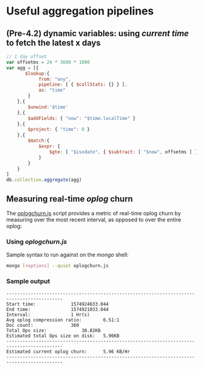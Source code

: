 # Useful aggregation pipelines

## (Pre-4.2) dynamic variables: using _current time_ to fetch the latest x days

```javascript
// 1 day offset
var offsetms = 24 * 3600 * 1000
var agg = [{
       $lookup:{
            from: "any",
            pipeline: [ { $collStats: {} } ],
            as: "time"
        }
    },{
        $unwind:'$time'
    },{
        $addFields: { "now": "$time.localTime" }
    },{
        $project: { "time": 0 }
    },{
        $match:{
            $expr: {
                $gte: [ "$isodate", { $subtract: [ "$now", offsetms ] } ]
            }
        }
    }
]
db.collection.aggregate(agg)
```

## Measuring real-time _oplog_ churn

The [oplogchurn.js](src/oplogchurn.js) script provides a metric of real-time oplog churn by measuring over the most recent interval, as opposed to over the entire oplog:

### Using _oplogchurn.js_

Sample syntax to run against on the _mongo_ shell:

```bash
mongo [+options] --quiet oplogchurn.js
```

### Sample output

```text
-------------------------------------------------------------------------------------------
Start time:				1574924633.044
End time:				1574921033.044
Interval:				1 Hr(s)
Avg oplog compression ratio:		6.51:1
Doc count:				360
Total Ops size:				38.82KB
Estimated total Ops size on disk:	5.96KB
-------------------------------------------------------------------------------------------
Estimated current oplog churn:		5.96 KB/Hr
-------------------------------------------------------------------------------------------
```

